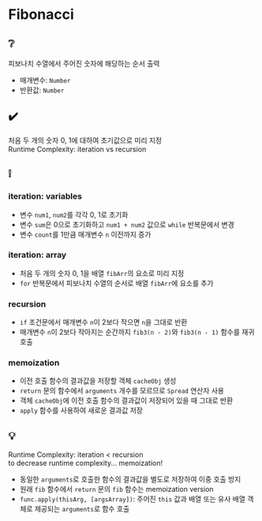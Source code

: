 # Fibonacci

## ❔
피보나치 수열에서 주어진 숫자에 해당하는 순서 출력
- 매개변수: `Number`
- 반환값: `Number`

## ✔️
처음 두 개의 숫자 0, 1에 대하여 초기값으로 미리 지정  
Runtime Complexity: iteration vs recursion

## ❕
### iteration: variables
- 변수 `num1`, `num2`를 각각 0, 1로 초기화
- 변수 `sum`은 0으로 초기화하고 `num1 + num2` 값으로 `while` 반복문에서 변경
- 변수 `count`를 1만큼 매개변수 `n` 이전까지 증가

### iteration: array
- 처음 두 개의 숫자 0, 1을 배열 `fibArr`의 요소로 미리 지정
- `for` 반복문에서 피보나치 수열의 순서로 배열 `fibArr`에 요소를 추가

### recursion
- `if` 조건문에서 매개변수 `n`이 2보다 작으면 `n`을 그대로 반환
- 매개변수 `n`이 2보다 작아지는 순간까지 `fib3(n - 2)`와 `fib3(n - 1)` 함수를 재귀 호출

### memoization
- 이전 호출 함수의 결과값을 저장할 객체 `cacheObj` 생성
- `return` 문의 함수에서 `arguments` 개수를 모르므로 `Spread` 연산자 사용
- 객체 `cacheObj`에 이전 호출 함수의 결과값이 저장되어 있을 때 그대로 반환
- `apply` 함수를 사용하여 새로운 결과값 저장

## 💡
Runtime Complexity: iteration < recursion  
to decrease runtime complexity... memoization!
- 동일한 `arguments`로 호출한 함수의 결과값을 별도로 저장하여 이중 호출 방지
- 원래 `fib` 함수에서 `return` 문의 `fib` 함수는 memoization version
- `func.apply(thisArg, [argsArray])`: 주어진 `this` 값과 배열 또는 유사 배열 객체로 제공되는 `arguments`로 함수 호출 
